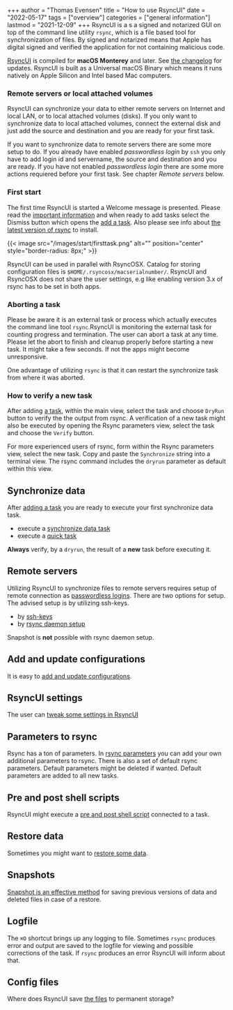 +++
author = "Thomas Evensen"
title = "How to use RsyncUI"
date = "2022-05-17"
tags = ["overview"]
categories = ["general information"]
lastmod = "2021-12-09"
+++
RsyncUI is a s a signed and notarized GUI on top of the command line utility `rsync`, which is a file based tool for synchronization of files. By signed and notarized means that Apple has digital signed and verified the application for not containing malicious code. 

[RsyncUI](https://github.com/rsyncOSX/RsyncUI/releases) is compiled for **macOS Monterey** and later.  See [the changelog](/post/changelog/) for updates. RsyncUI is built as a Universal macOS Binary which means it runs natively on Apple Silicon and Intel based Mac computers.

### Remote servers or local attached volumes

RsyncUI can synchronize your data to either remote servers on Internet and local LAN, or to local attached volumes (disks). If you only want to synchronize data to local attached volumes, connect the external disk and just add the source and destination and you are ready for your first task. 

If you want to synchronize data to remote servers there are some more setup to do. If you already have enabled *passwordless login* by `ssh` you only have to add login id and servername, the source and destination and you are ready.  If you have not enabled  *passwordless login* there are some more actions requiered before your first task. See chapter *Remote servers* below.

### First start

The first time RsyncUI is started a Welcome message is presented. Please read the [important information](/post/important/) and when ready to add tasks select the Dismiss button which opens the [add a task](/post/addconfigurations/). Also please see info about [the latest version of rsync](/post/rsync/) to install.

{{< image src="/images/start/firsttask.png" alt="" position="center" style="border-radius: 8px;" >}}

RsyncUI can be used in parallel with RsyncOSX. Catalog for storing configuration files is `$HOME/.rsyncosx/macserialnumber/`. RsyncUI and RsyncOSX does not share the user settings, e.g like enabling version 3.x of rsync has to be set in both apps.

### Aborting a task

Please be aware it is an external task or process which actually executes the command line tool `rsync`.RsyncUI is monitoring the external task for counting progress and termination. The user can abort a task at any time. Please let the abort to finish and cleanup properly before starting a new task. It might take a few seconds. If not the apps might become unresponsive.

One advantage of utilizing `rsync` is that it can restart the synchronize task from where it was aborted.

### How to verify a new task

After adding [a task](/post/addconfigurations/), within the main view, select the task and choose `DryRun` button to verify the the output from rsync. A verification of a new task might also be executed by opening the Rsync parameters view, select the task and choose the `Verify` button.

For more experienced users of rsync, form within the Rsync parameters view, select the new task. Copy and paste the `Synchronize` string into a terminal view. The rsync command includes the `dryrun` parameter as default within this view.

## Synchronize data

After [adding a task](/post/addconfigurations/) you are ready to execute your first synchronize data task.

- execute a [synchronize data task](/post/tasks/)
- execute a [quick task](/post/quicktask/)

**Always** verify, by a `dryrun`,  the result of a **new** task before executing it.

## Remote servers

Utilizing RsyncUI to synchronize files to remote servers requires setup of remote connection as [passwordless logins](/post/remotelogins/). There are two options for setup. The advised setup is by utilizing ssh-keys.

- by [ssh-keys](/post/ssh/)
- by [rsync daemon setup](/post/rsyncdaemon/)

Snapshot is **not** possible with rsync daemon setup.

## Add and update configurations

It is easy to [add and update configurations](/post/addconfigurations/).

## RsyncUI settings

The user can [tweak some settings in RsyncUI](/post/settings/)

## Parameters to rsync

Rsync has a ton of parameters. In [rsync parameters](/post/rsyncparameters/) you can add your own additional parameters to rsync. There is also a set of default rsync parameters. Default parameters might be deleted if wanted. Default parameters are added to all new tasks.

## Pre and post shell scripts

RsyncUI might execute a [pre and post shell script](/post/shellout/) connected to a task.

## Restore data

Sometimes you might want to [restore some data](/post/restore/).

## Snapshots

[Snapshot is an effective method](/post/snapshots/) for saving previous versions of data and deleted files in case of a restore.

## Logfile

The `⌘O` shortcut brings up any logging to file. Sometimes `rsync` produces error and output are saved to the logfile for viewing and possible corrections of the task. If `rsync` produces an error RsyncUI will inform about that.

## Config files

Where does RsyncUI save [the files](/post/configfiles/) to permanent storage?
